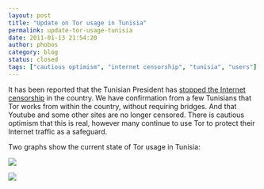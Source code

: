 ```yaml
---
layout: post
title: "Update on Tor usage in Tunisia"
permalink: update-tor-usage-tunisia
date: 2011-01-13 21:54:20
author: phobos
category: blog
status: closed
tags: ["cautious optimism", "internet censorship", "tunisia", "users"]
---
```


It has been reported that the Tunisian President has [stopped the Internet censorship](http://english.aljazeera.net/news/africa/2011/01/2011113192110570350.html) in the country. We have confirmation from a few Tunisians that Tor works from within the country, without requiring bridges. And that Youtube and some other sites are no longer censored. There is cautious optimism that this is real, however many continue to use Tor to protect their Internet traffic as a safeguard.

Two graphs show the current state of Tor usage in Tunisia:

![](https://blog.torproject.org/files/bridge-users-2011-01-14-tn-2010-10-16.png)

![](https://blog.torproject.org/files/direct-users-2011-01-14-tn-2010-10-16.png)
